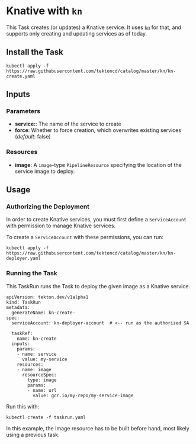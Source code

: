# Knative with `kn`

This Task creates (or updates) a Knative service. It uses
[`kn`](https://github.com/knative/client) for that, and supports only creating
and updating services as of today.

## Install the Task

```
kubectl apply -f https://raw.githubusercontent.com/tektoncd/catalog/master/kn/kn-create.yaml
```

## Inputs

### Parameters

* **service:**: The name of the service to create
* **force**: Whether to force creation, which overwrites existing services
  (_default_: false)

### Resources

* **image**: A `image`-type `PipelineResource` specifying the location of the
  service image to deploy.

## Usage

### Authorizing the Deployment

In order to create Knative services, you must first define a `ServiceAccount`
with permission to manage Knative services.

To create a `ServiceAccount` with these permissions, you can run:

```
kubectl apply -f https://raw.githubusercontent.com/tektoncd/catalog/master/kn/kn-deployer.yaml
```

### Running the Task

This TaskRun runs the Task to deploy the given image as a Knative service.

```
apiVersion: tekton.dev/v1alpha1
kind: TaskRun
metadata:
  generateName: kn-create-
spec:
  serviceAccount: kn-deployer-account  # <-- run as the authorized SA

  taskRef:
    name: kn-create
  inputs:
    params:
    - name: service
      value: my-service
    resources:
    - name: image
      resourceSpec:
        type: image
        params:
        - name: url
          value: gcr.io/my-repo/my-service-image
```

Run this with:

```
kubectl create -f taskrun.yaml
```

In this example, the Image resource has to be built before hand, most
likely using a previous task.
